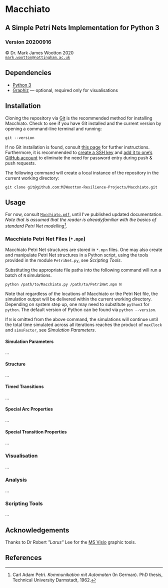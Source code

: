 # Macchiato
## A Simple Petri Nets Implementation for Python 3
### Version 20200916

© Dr. Mark James Wootton 2020 <br>
[`mark.wootton@nottingham.ac.uk`](mailto:mark.wootton@nottingham.ac.uk)

## Dependencies
* [Python 3](https://www.python.org)
* [Graphiz](http://graphviz.org) — optional, required only for visualisations

## Installation
Cloning the repository via [Git](https://git-scm.com) is the recommended method for installing Macchiato. Check to see if you have Git installed and the current version by opening a command-line terminal and running:
```
git --version
```
If no Git installation is found, consult [this page](https://git-scm.com/book/en/v2/Getting-Started-Installing-Git) for further instructions. Furthermore, it is recommended to [create a SSH key](https://docs.github.com/en/github/authenticating-to-github/generating-a-new-ssh-key-and-adding-it-to-the-ssh-agent) and [add it to one’s GitHub account](https://docs.github.com/en/github/authenticating-to-github/adding-a-new-ssh-key-to-your-github-account) to eliminate the need for password entry during push & push requests.

The following command will create a local instance of the repository in the current working directory:
```
git clone git@github.com:MJWootton-Resilience-Projects/Macchiato.git
```

## Usage
For now, consult [`Macchiato.pdf`](Macchiato.pdf), until I've published updated documentation. *Note that is assumed that the reader is alreadyfamiliar with the basics of standard Petri Net modelling[^1]*.

### Macchiato Petri Net Files (`*.mpn`)
Macchiato Petri Net structures are stored in `*.mpn` files. One may also create and manipulate Petri Net structures in a Python script, using the tools provided in the module `PetriNet.py`, see *Scripting Tools*.

Substituting the appropriate file paths into the following command will run a batch of `N` simulations.

```
python /path/to/Macchiato.py /path/to/PetriNet.mpn N
```

Note that regardless of the locations of Macchiato or the Petri Net file, the simulation output will be delivered within the current working directory. Depending on system step up, one may need to substitute `python3` for `python`. The default version of Python can be found via `python --version`.

If `N` is omitted from the above command, the simulations will continue until the total time simulated across all iterations reaches the product of `maxClock` and `simsFactor`, see *Simulation Parameters*. 

#### Simulation Parameters
...
#### Structure
...
#### Timed Transitions
...
#### Special Arc Properties
...
#### Special Transition Properties
...

### Visualisation
...

### Analysis
...

### Scripting Tools
...

## Acknowledgements
Thanks to Dr Robert *"Larus"* Lee for the [MS Visio](https://www.microsoft.com/en/microsoft-365/visio/flowchart-software) graphic tools.

## References

[^1]:  Carl  Adam  Petri. *Kommunikation  mit  Automaten*  (In  German).   PhD  thesis,  Technical University Darmstadt, 1962.